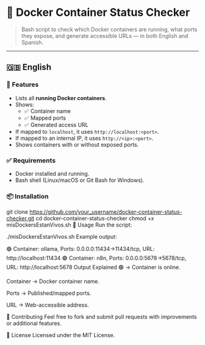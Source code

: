 # 🐳 Docker Container Status Checker

> Bash script to check which Docker containers are running, what ports they expose, and generate accessible URLs — in both English and Spanish.

---

## 🇬🇧 English

### 🚀 Features

- Lists all **running Docker containers**.
- Shows:
  - ✅ Container name
  - ✅ Mapped ports
  - ✅ Generated access URL
- If mapped to `localhost`, it uses `http://localhost:<port>`.
- If mapped to an internal IP, it uses `http://<ip>:<port>`.
- Shows containers with or without exposed ports.

### ✅ Requirements

- Docker installed and running.
- Bash shell (Linux/macOS or Git Bash for Windows).

### 📦 Installation


git clone https://github.com/your_username/docker-container-status-checker.git
cd docker-container-status-checker
chmod +x misDockersEstanVivos.sh
🧪 Usage
Run the script:


./misDockersEstanVivos.sh
Example output:


🟢 Container: ollama, Ports: 0.0.0.0:11434->11434/tcp, URL: http://localhost:11434
🟢 Container: n8n, Ports: 0.0.0.0:5678->5678/tcp, URL: http://localhost:5678
Output Explained
🟢 → Container is online.

Container → Docker container name.

Ports → Published/mapped ports.

URL → Web-accessible address.

🤝 Contributing
Feel free to fork and submit pull requests with improvements or additional features.

📄 License
Licensed under the MIT License.
